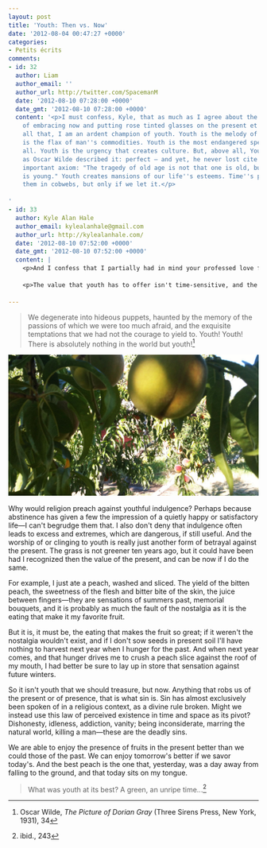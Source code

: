 ```yaml
---
layout: post
title: 'Youth: Then vs. Now'
date: '2012-08-04 00:47:27 +0000'
categories:
- Petits écrits
comments:
- id: 32
  author: Liam
  author_email: ''
  author_url: http://twitter.com/SpacemanM
  date: '2012-08-10 07:28:00 +0000'
  date_gmt: '2012-08-10 07:28:00 +0000'
  content: '<p>I must confess, Kyle, that as much as I agree about the importance
    of embracing now and putting rose tinted glasses on the present et cetera and
    all that, I am an ardent champion of youth. Youth is the melody of life. Youth
    is the flax of man''s commodities. Youth is the most endangered species of them
    all. Youth is the urgency that creates culture. But, above all, Youth is exactly
    as Oscar Wilde described it: perfect — and yet, he never lost cite of that most
    important axiom: "The tragedy of old age is not that one is old, but that one
    is young." Youth creates mansions of our life''s esteems. Time''s passing dresses
    them in cobwebs, but only if we let it.</p>

'
- id: 33
  author: Kyle Alan Hale
  author_email: kylealanhale@gmail.com
  author_url: http://kylealanhale.com/
  date: '2012-08-10 07:52:00 +0000'
  date_gmt: '2012-08-10 07:52:00 +0000'
  content: |
    <p>And I confess that I partially had in mind your professed love for youth when I wrote this. I am certainly not preaching against the appreciation of youth; I'm just suggesting that it is an incomplete view of life. It is unripe, as I have quoted Wilde's character saying. Youth creates urgency, but doesn't our death-punctuated life create all the urgency we need?</p>

    <p>The value that youth has to offer isn't time-sensitive, and the parts of it that are time sensitive are the things that are unhealthy to obsess about after they pass. Which is really all that I'm saying: we should enjoy youth while it is our present; we ought not worry about losing it; that worry only wastes time that could be spent on whatever life is currently offering. So if you aren't worrying, then carry on with enjoying your present youth. </p>

---
```


> We degenerate into hideous puppets, haunted by the memory of the passions of which we were too much afraid, and the exquisite temptations that we had not the courage to yield to. Youth! Youth! There is absolutely nothing in the world but youth![^nothing]

![An unripe peach, still on the tree](/media/unripe-peach.jpg "Young peaches, in the orchard behind our house")

Why would religion preach against youthful indulgence? Perhaps because abstinence has given a few the impression of a quietly happy or satisfactory life—I can't begrudge them that. I also don't deny that indulgence often leads to excess and extremes, which are dangerous, if still useful.<!--more--> And the worship of or clinging to youth is really just another form of betrayal against the present. The grass is not greener ten years ago, but it could have been had I recognized then the value of the present, and can be now if I do the same.

For example, I just ate a peach, washed and sliced. The yield of the bitten peach, the sweetness of the flesh and bitter bite of the skin, the juice between fingers—they are sensations of summers past, memorial bouquets, and it is probably as much the fault of the nostalgia as it is the eating that make it my favorite fruit.

But it is, it must be, the eating that makes the fruit so great; if it weren't the nostalgia wouldn't exist, and if I don't sow seeds in present soil I'll have nothing to harvest next year when I hunger for the past. And when next year comes, and that hunger drives me to crush a peach slice against the roof of my mouth, I had better be sure to lay up in store that sensation against future winters.

So it isn't youth that we should treasure, but now. Anything that robs us of the present or of presence, that is what sin is. Sin has almost exclusively been spoken of in a religious context, as a divine rule broken. Might we instead use this law of perceived existence in time and space as its pivot? Dishonesty, idleness, addiction, vanity; being inconsiderate, marring the natural world, killing a man—these are the deadly sins.

We are able to enjoy the presence of fruits in the present better than we could those of the past. We can enjoy tomorrow's better if we savor today's. And the best peach is the one that, yesterday, was a day away from falling to the ground, and that today sits on my tongue.

> What was youth at its best? A green, an unripe time...[^unripe]



[^nothing]: Oscar Wilde, *The Picture of Dorian Gray* (Three Sirens Press, New York, 1931), 34
[^unripe]: ibid., 243
